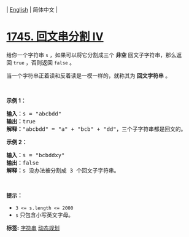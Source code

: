 | [English](README_EN.md) | 简体中文 |

# [1745. 回文串分割 IV](https://leetcode.cn/problems/palindrome-partitioning-iv)
<p>给你一个字符串 <code>s</code> ，如果可以将它分割成三个 <strong>非空</strong> 回文子字符串，那么返回 <code>true</code> ，否则返回 <code>false</code> 。</p>

<p>当一个字符串正着读和反着读是一模一样的，就称其为 <strong>回文字符串</strong> 。</p>

<p> </p>

<p><strong>示例 1：</strong></p>

<pre>
<b>输入：</b>s = "abcbdd"
<b>输出：</b>true
<strong>解释：</strong>"abcbdd" = "a" + "bcb" + "dd"，三个子字符串都是回文的。
</pre>

<p><strong>示例 2：</strong></p>

<pre>
<b>输入：</b>s = "bcbddxy"
<b>输出：</b>false
<strong>解释：</strong>s 没办法被分割成 3 个回文子字符串。
</pre>

<p> </p>

<p><strong>提示：</strong></p>

<ul>
	<li><code>3 <= s.length <= 2000</code></li>
	<li><code>s</code>​​​​​​ 只包含小写英文字母。</li>
</ul>

**标签:**  [字符串](https://leetcode.cn/tag/string) [动态规划](https://leetcode.cn/tag/dynamic-programming) 